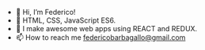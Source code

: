- 👋 Hi, I’m Federico!
- 🏅 HTML, CSS, JavaScript ES6.
- 🌱 I make awesome web apps using REACT and REDUX.
- 📫 How to reach me federicobarbagallo@gmail.com

<!---
federicobr001/federicobr001 is a ✨ special ✨ repository because its `README.md` (this file) appears on your GitHub profile.
You can click the Preview link to take a look at your changes.
--->
